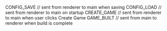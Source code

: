 CONFIG_SAVE   // sent from renderer to main when saving
CONFIG_LOAD   // sent from renderer to main on startup
CREATE_GAME   // sent from renderer to main when user clicks Create Game
GAME_BUILT    // sent from main to renderer when build is complete